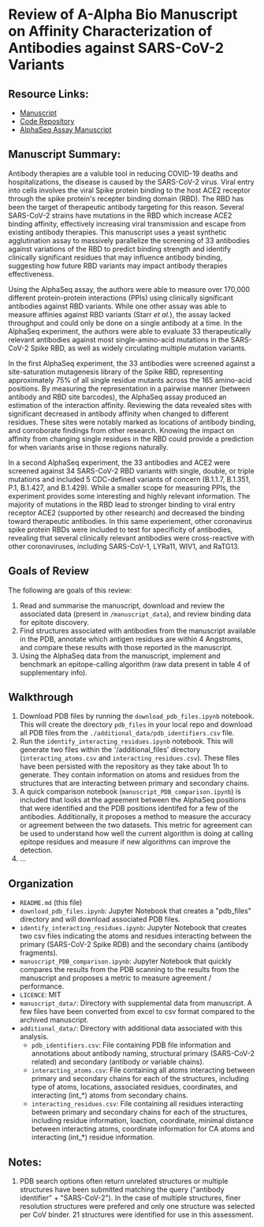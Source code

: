 # Review of A-Alpha Bio Manuscript on Affinity Characterization of Antibodies against SARS-CoV-2 Variants

## Resource Links:
* [Manuscript](https://doi.org/10.1101/2021.04.27.440939)
* [Code Repository](https://github.com/A-AlphaBio/cov2_antibodies_variants)
* [AlphaSeq Assay Manuscript](https://pubmed.ncbi.nlm.nih.gov/29087945/)

## Manuscript Summary:
Antibody therapies are a valuble tool in reducing COVID-19 deaths and hospitalizations, the disease is caused by the SARS-CoV-2 virus. Viral entry into cells involves the viral Spike protein binding to the host ACE2 receptor through the spike protein's recepter binding domain (RBD). The RBD has been the target of therapeutic antibody targeting for this reason. Several SARS-CoV-2 strains have mutations in the RBD which increase ACE2 binding affinity, effectively increasing viral transmission and escape from existing antibody therapies. This manuscript uses a yeast synthetic agglutination assay to massively parallelize the screening of 33 antibodies against variations of the RBD to predict binding strength and identify clinically significant residues that may influence antibody binding, suggesting how future RBD variants may impact antibody therapies effectiveness.

Using the AlphaSeq assay, the authors were able to measure over 170,000 different protein-protein interactions (PPIs) using clinically significant antibodies against RBD variants. While one other assay was able to measure affinies against RBD variants (Starr *et al.*), the assay lacked throughput and could only be done on a single antibody at a time. In the AlphaSeq experiment, the authors were able to evaluate 33 therapeutically relevant antibodies against most single-amino-acid mutations in the SARS-CoV-2 Spike RBD, as well as widely circulating multiple mutation variants. 

In the first AlphaSeq experiment, the 33 antibodies were screened against a site-saturation mutagenesis library of the Spike RBD, representing approximately 75% of all single residue mutants across the 165 amino-acid positions. By measuring the representation in a pairwise manner (between antibody and RBD site barcodes), the AlphaSeq assay produced an estimation of the interaction affinity. Reviewing the data revealed sites with significant decreased in antibody affinity when changed to different residues. These sites were notably marked as locations of antibody binding, and corroborate findings from other research. Knowing the impact on affinity from changing single residues in the RBD could provide a prediction for when variants arise in those regions naturally.

In a second AlphaSeq experiment, the 33 antibodies and ACE2 were screened against 34 SARS-CoV-2 RBD variants with single, double, or triple mutations and included 5 CDC-defined variants of concern (B.1.1.7, B.1.351, P.1, B.1.427, and B.1.429). While a smaller scope for measuring PPIs, the experiment provides some interesting and highly relevant information. The majority of mutations in the RBD lead to stronger binding to viral entry receptor ACE2 (supported by other research) and decreased the binding toward therapeutic antibodies. In this same experiement, other coronavirus spike protein RBDs were included to test for specificity of antibodies, revealing that several clinically relevant antibodies were cross-reactive with other coronaviruses, including SARS-CoV-1, LYRa11, WIV1, and RaTG13. 

## Goals of Review
The following are goals of this review:
1. Read and summarise the manuscript, download and review the associated data (present in `/manuscript_data`), and review binding data for epitote discovery.
2. Find structures associated with antibodies from the manuscript available in the PDB, annotate which antigen residues are within 4 Angstroms, and compare these results with those reported in the manuscript.
3. Using the AlphaSeq data from the manuscript, implement and benchmark an epitope-calling algorithm (raw data present in table 4 of supplementary info).

## Walkthrough
1. Download PDB files by running the `download_pdb_files.ipynb` notebook. This will create the directory `pdb_files` in your local repo and download all PDB files from the `./additional_data/pdb_identifiers.csv` file.
2. Run the `identify_interacting_residues.ipynb` notebook. This will generate two files within the '/additional_files' directory (`interacting_atoms.csv` and `interacting_residues.csv`). These files have been persisted with the repository as they take about 1h to generate. They contain information on atoms and residues from the structures that are interacting between primary and secondary chains.
3. A quick comparison notebook (`manuscript_PDB_comparison.ipynb`) is included that looks at the agreement between the AlphaSeq positions that were identified and the PDB positions identifed for a few of the antibodies. Additionally, it proposes a method to measure the accuracy or agreement between the two datasets. This metric for agreement can be used to understand how well the current algorithm is doing at calling epitope residues and measure if new algorithms can improve the detection.
4. ...

## Organization 
- `README.md` (this file)
- `download_pdb_files.ipynb`: Jupyter Notebook that creates a "pdb_files" directory and will download associated PDB files.
- `identify_interacting_residues.ipynb`: Jupyter Notebook that creates two csv files indicating the atoms and residues interacting between the primary (SARS-CoV-2 Spike RDB) and the secondary chains (antibody fragments).
- `manuscript_PDB_comparison.ipynb`: Jupyter Notebook that quickly compares the results from the PDB scanning to the results from the manuscript and proposes a metric to measure agreement / performance.
- `LICENCE`: MIT
- `manuscript_data/`: Directory with supplemental data from manuscript. A few files have been converted from excel to csv format compared to the archived manuscript.
- `additional_data/`: Directory with additional data associated with this analysis.
    - `pdb_identifiers.csv`: File containing PDB file information and annotations about antibody naming, structural primary (SARS-CoV-2 related) and secondary (antibody or variable chains).
    - `interacting_atoms.csv`: File containing all atoms interacting between primary and secondary chains for each of the structures, including type of atoms, locations, associated residues, coordinates, and interacting (int_*) atoms from secondary chains. 
    - `interacting_residues.csv`: File containing all residues interacting between primary and secondary chains for each of the structures, including residue information, loaction, coordinate, minimal distance between interacting atoms, coordinate information for CA atoms and interacting (int_*) residue information.

## Notes:
1. PDB search options often return unrelated structures or multiple structures have been submitted matching the query ("antibody identifier" + "SARS-CoV-2"). In the case of multiple structures, finer resolution structures were prefered and only one structure was selected per CoV binder. 21 structures were identified for use in this assessment.